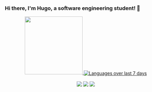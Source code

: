 ### Hi there, I'm Hugo, a software engineering student! 👋

<!--
**hugobarea/hugobarea** is a ✨ _special_ ✨ repository because its `README.md` (this file) appears on your GitHub profile.
-->

<div align="center">
  <a href="https://github.com/hugobarea">
  <img height="180em" src="https://github-readme-stats.vercel.app/api?username=hugobarea&show_icons=true&theme=dark&include_all_commits=true&count_private=true"/>
    <img src='https://github-readme-stats.vercel.app/api/wakatime?username=hugobarea_&layout=compact' alt='Languages over last 7 days ' align='center' />
</div>

<br>
<div align ="center"> 
  <a href="https://www.instagram.com/hugobarea_" target="_blank"><img src="https://img.shields.io/badge/-Instagram-%23333?style=for-the-badge&logo=instagram&logoColor=white" target="_blank"></a>
  <a href = "mailto:bareamorenohugo@gmail.com"><img src="https://img.shields.io/badge/-Gmail-%23333?style=for-the-badge&logo=gmail&logoColor=white" target="_blank"></a>
  <a href="https://www.linkedin.com/in/hugo-barea-674a681b7" target="_blank"><img src="https://img.shields.io/badge/-LinkedIn-%23333?style=for-the-badge&logo=linkedin&logoColor=white" target="_blank"></a> 
</div>
